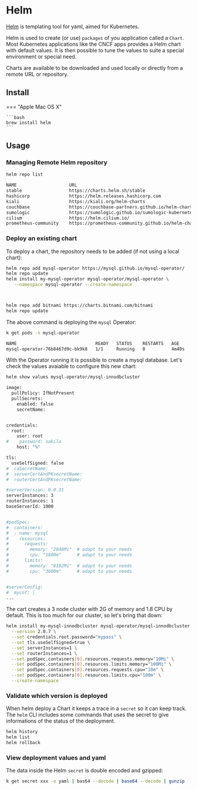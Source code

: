 # Helm

[Helm](https://helm.sh/) is templating tool for yaml, aimed for Kubernetes.

Helm is used to create (or use) `packages` of you application called a `Chart`. Most Kubernetes applications like the CNCF apps provides a Helm chart with default values. It is then possible to tune the values to suite a special environment or special need.

Charts are available to be downloaded and used locally or directly from a remote URL or repository.

## Install

=== "Apple Mac OS X"

    ```bash
    brew install helm
    ```
## Usage

### Managing Remote Helm repository

```bash
helm repo list
```
```bash title="output"
NAME                	URL
stable              	https://charts.helm.sh/stable
hashicorp           	https://helm.releases.hashicorp.com
kiali               	https://kiali.org/helm-charts
couchbase           	https://couchbase-partners.github.io/helm-charts/
sumologic           	https://sumologic.github.io/sumologic-kubernetes-collection
cilium              	https://helm.cilium.io/
prometheus-community	https://prometheus-community.github.io/helm-charts
```

### Deploy an existing chart

To deploy a chart, the repository needs to be added (if not using a local chart):

```bash
helm repo add mysql-operator https://mysql.github.io/mysql-operator/
helm repo update
helm install my-mysql-operator mysql-operator/mysql-operator \
   --namespace mysql-operator --create-namespace



helm repo add bitnami https://charts.bitnami.com/bitnami
helm repo update

```

The above command is deploying the `mysql` Operator:

```bash
k get pods -n mysql-operator
```
```bash title="output"
NAME                              READY   STATUS    RESTARTS   AGE
mysql-operator-76b8467d9c-bk9k8   1/1     Running   0          4m40s
```

With the Operator running it is possible to create a mysql database. Let's check the values avaiable to configure this new chart:

```bash
helm show values mysql-operator/mysql-innodbcluster
```
```bash title="output"
image:
  pullPolicy: IfNotPresent
  pullSecrets:
    enabled: false
    secretName:


credentials:
  root:
    user: root
#    password: sakila
    host: "%"

tls:
  useSelfSigned: false
#  caSecretName:
#  serverCertAndPKsecretName:
#  routerCertAndPKsecretName:

#serverVersion: 8.0.31
serverInstances: 3
routerInstances: 1
baseServerId: 1000


#podSpec:
#  containers:
#  - name: mysql
#    resources:
#      requests:
#        memory: "2048Mi"  # adapt to your needs
#        cpu: "1800m"      # adapt to your needs
#      limits:
#        memory: "8192Mi"  # adapt to your needs
#        cpu: "3600m"      # adapt to your needs


#serverConfig:
#  mycnf: |
...
```

The cart creates a 3 node cluster with 2G of memory and 1.8 CPU by default. This is too much for our cluster, so let's bring that down:

```bash
helm install my-mysql-innodbcluster mysql-operator/mysql-innodbcluster -n my-application \
  --version 2.0.7 \
  --set credentials.root.password="mypass" \
  --set tls.useSelfSigned=true \
  --set serverInstances=1 \
  --set routerInstances=1 \
  --set podSpec.containers[0].resources.requests.memory="10Mi" \
  --set podSpec.containers[0].resources.limits.memory="100Mi" \
  --set podSpec.containers[0].resources.requests.cpu="10m" \
  --set podSpec.containers[0].resources.limits.cpu="100m" \
  --create-namespace
```

### Validate which version is deployed

When helm deploy a Chart it keeps a trace in a `secret` so it can keep track. The `helm` CLI includes some commands that uses the secret to give informations of the status of the deployment. 

```bash
helm history
helm list
helm rollback
```

### View deployment values and yaml

The data inside the Helm `secret` is double encoded and gzipped:

```bash
k get secret xxx -o yaml | bas64 --decode | base64 --decode | gunzip
```
